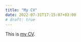 ```yaml
---
title: "My CV"
date: 2022-07-31T17:15:07+03:00
# draft: true
---
```


This is [my CV](https://docs.google.com/document/d/1u2BthpQNCvufew3hgY9MN7FYDRmfrdsTqw7ru2u6xC4/edit?usp=drivesdk).